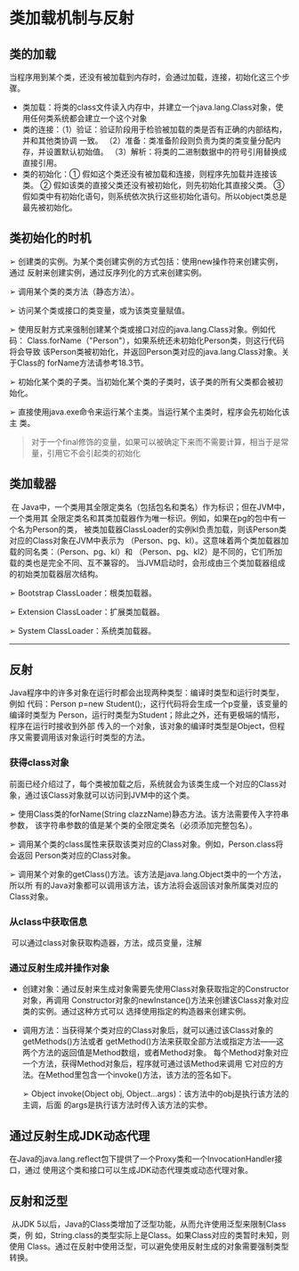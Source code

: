 # 类加载机制与反射

## 类的加载

​	当程序用到某个类，还没有被加载到内存时，会通过加载，连接，初始化这三个步骤。

* 类加载：将类的class文件读入内存中，并建立一个java.lang.Class对象，使用任何类系统都会建立一个这个对象 
* 类的连接：（1）验证：验证阶段用于检验被加载的类是否有正确的内部结构，并和其他类协调 一致。 （2）准备：类准备阶段则负责为类的类变量分配内存，并设置默认初始值。 （3）解析：将类的二进制数据中的符号引用替换成直接引用。
* 类的初始化：① 假如这个类还没有被加载和连接，则程序先加载并连接该类。 ② 假如该类的直接父类还没有被初始化，则先初始化其直接父类。 ③ 假如类中有初始化语句，则系统依次执行这些初始化语句。所以object类总是最先被初始化。

## 类初始化的时机

➢ 创建类的实例。为某个类创建实例的方式包括：使用new操作符来创建实例，通过 反射来创建实例，通过反序列化的方式来创建实例。 

➢ 调用某个类的类方法（静态方法）。

 ➢ 访问某个类或接口的类变量，或为该类变量赋值。 

➢ 使用反射方式来强制创建某个类或接口对应的java.lang.Class对象。例如代码： Class.forName（"Person"），如果系统还未初始化Person类，则这行代码将会导致 该Person类被初始化，并返回Person类对应的java.lang.Class对象。关于Class的 forName方法请参考18.3节。

 ➢ 初始化某个类的子类。当初始化某个类的子类时，该子类的所有父类都会被初始化。

 ➢ 直接使用java.exe命令来运行某个主类。当运行某个主类时，程序会先初始化该主 类。

> 对于一个final修饰的变量，如果可以被确定下来而不需要计算，相当于是常量，引用它不会引起类的初始化

## 类加载器

​	在 Java中，一个类用其全限定类名（包括包名和类名）作为标识；但在JVM中，一个类用其 全限定类名和其类加载器作为唯一标识。例如，如果在pg的包中有一个名为Person的类， 被类加载器ClassLoader的实例kl负责加载，则该Person类对应的Class对象在JVM中表示为 （Person、pg、kl）。这意味着两个类加载器加载的同名类：（Person、pg、kl）和 （Person、pg、kl2）是不同的，它们所加载的类也是完全不同、互不兼容的。 当JVM启动时，会形成由三个类加载器组成的初始类加载器层次结构。

➢ Bootstrap ClassLoader：根类加载器。 

➢ Extension ClassLoader：扩展类加载器。

 ➢ System ClassLoader：系统类加载器。

---

## 反射

​	Java程序中的许多对象在运行时都会出现两种类型：编译时类型和运行时类型，例如 代码：Person p=new Student();，这行代码将会生成一个p变量，该变量的编译时类型为 Person，运行时类型为Student；除此之外，还有更极端的情形，程序在运行时接收到外部 传入的一个对象，该对象的编译时类型是Object，但程序又需要调用该对象运行时类型的方法。

### 获得class对象

​	前面已经介绍过了，每个类被加载之后，系统就会为该类生成一个对应的Class对象，通过该Class对象就可以访问到JVM中的这个类。

➢ 使用Class类的forName(String clazzName)静态方法。该方法需要传入字符串参数， 该字符串参数的值是某个类的全限定类名（必须添加完整包名）。

 ➢ 调用某个类的class属性来获取该类对应的Class对象。例如，Person.class将会返回 Person类对应的Class对象。

 ➢ 调用某个对象的getClass()方法。该方法是java.lang.Object类中的一个方法，所以所 有的Java对象都可以调用该方法，该方法将会返回该对象所属类对应的Class对象。

### 从class中获取信息

​	可以通过class对象获取构造器，方法，成员变量，注解

### 通过反射生成并操作对象

* 创建对象：通过反射来生成对象需要先使用Class对象获取指定的Constructor对象，再调用 Constructor对象的newInstance()方法来创建该Class对象对应类的实例。通过这种方式可以 选择使用指定的构造器来创建实例。

* 调用方法：当获得某个类对应的Class对象后，就可以通过该Class对象的getMethods()方法或者 getMethod()方法来获取全部方法或指定方法——这两个方法的返回值是Method数组，或者Method对象。 每个Method对象对应一个方法，获得Method对象后，程序就可通过该Method来调用 它对应的方法。在Method里包含一个invoke()方法，该方法的签名如下。 

  ➢ Object invoke(Object obj, Object...args)：该方法中的obj是执行该方法的主调，后面 的args是执行该方法时传入该方法的实参。

## 通过反射生成JDK动态代理

​	在Java的java.lang.reflect包下提供了一个Proxy类和一个InvocationHandler接口，通过 使用这个类和接口可以生成JDK动态代理类或动态代理对象。

## 反射和泛型

​	从JDK 5以后，Java的Class类增加了泛型功能，从而允许使用泛型来限制Class类，例 如，String.class的类型实际上是Class。如果Class对应的类暂时未知，则使用 Class。通过在反射中使用泛型，可以避免使用反射生成的对象需要强制类型转换。
